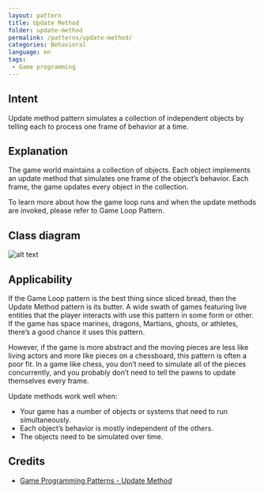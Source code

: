 ```yaml
---  
layout: pattern  
title: Update Method
folder: update-method  
permalink: /patterns/update-method/  
categories: Behavioral
language: en
tags:  
 - Game programming
---  
```

  
## Intent  
Update method pattern simulates a collection of independent objects by telling each to process one frame of behavior at a time.

## Explanation
The game world maintains a collection of objects. Each object implements an update method that simulates one frame of the object’s behavior. Each frame, the game updates every object in the collection.

To learn more about how the game loop runs and when the update methods are invoked, please refer to Game Loop Pattern.

## Class diagram
![alt text](/etc/update-method.urm.png "Update Method pattern class diagram")

## Applicability  
If the Game Loop pattern is the best thing since sliced bread, then the Update Method pattern is its butter. A wide swath of games featuring live entities that the player interacts with use this pattern in some form or other. If the game has space marines, dragons, Martians, ghosts, or athletes, there’s a good chance it uses this pattern.

However, if the game is more abstract and the moving pieces are less like living actors and more like pieces on a chessboard, this pattern is often a poor fit. In a game like chess, you don’t need to simulate all of the pieces concurrently, and you probably don’t need to tell the pawns to update themselves every frame.

Update methods work well when:

- Your game has a number of objects or systems that need to run simultaneously.
- Each object’s behavior is mostly independent of the others.
- The objects need to be simulated over time.

## Credits  
  
* [Game Programming Patterns - Update Method](http://gameprogrammingpatterns.com/update-method.html)
